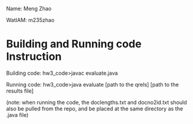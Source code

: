 Name: Meng Zhao

WatIAM: m235zhao

# Building and Running code Instruction

Building code: hw3_code>javac evaluate.java

Running code: hw3_code>java evaluate [path to the qrels] [path to the results file]

(note: when running the code, the doclengths.txt and docno2id.txt should also be pulled from the repo, and be placed at the same directory as the .java file)
